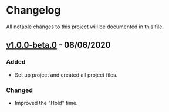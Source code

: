 Changelog
=========

All notable changes to this project will be documented in this file.

## [v1.0.0-beta.0](#) - 08/06/2020

<!-- Added - Changed - Removed -->

### Added

- Set up project and created all project files.

### Changed

- Improved the "Hold" time.